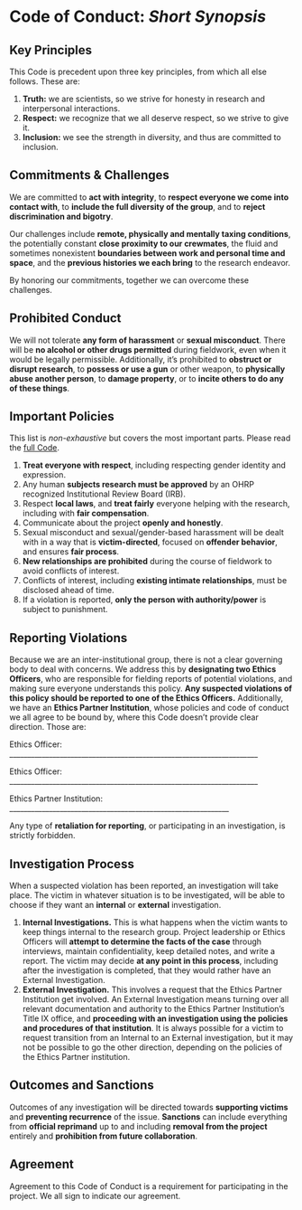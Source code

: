 # Code of Conduct: _Short Synopsis_

## Key Principles 

This Code is precedent upon three key principles, from which all else follows. These are:

1. **Truth:** we are scientists, so we strive for honesty in research and interpersonal interactions.  
2. **Respect:** we recognize that we all deserve respect, so we strive to give it.
3. **Inclusion:** we see the strength in diversity, and thus are committed to inclusion.

## Commitments & Challenges

We are committed to **act with integrity**, to **respect everyone we come into contact with**, to **include the full diversity of the group**, and to **reject discrimination and bigotry**. 

Our challenges include **remote, physically and mentally taxing conditions**, the potentially constant **close proximity to our crewmates**, the fluid and sometimes nonexistent **boundaries between work and personal time and space**, and the **previous histories we each bring** to the research endeavor. 

By honoring our commitments, together we can overcome these challenges. 


## Prohibited Conduct

We will not tolerate **any form of harassment** or **sexual misconduct**. There will be **no alcohol or other drugs permitted** during fieldwork, even when it would be legally permissible. Additionally, it’s prohibited to **obstruct or disrupt research**, to **possess or use a gun** or other weapon, to **physically abuse another person**, to **damage property**, or to **incite others to do any of these things**. 


## Important Policies

This list is _non-exhaustive_ but covers the most important parts. Please read the [full Code](Code-of-Conduct.md).

1. **Treat everyone with respect**, including respecting gender identity and expression.
2. Any human **subjects research must be approved** by an OHRP recognized Institutional Review Board (IRB). 
3. Respect **local laws**, and **treat fairly** everyone helping with the research, including with **fair compensation**. 
4. Communicate about the project **openly and honestly**. 
5. Sexual misconduct and sexual/gender-based harassment will be dealt with in a way that is **victim-directed**, focused on **offender behavior**, and ensures **fair process**. 
6. **New relationships are prohibited** during the course of fieldwork to avoid conflicts of interest. 
7. Conflicts of interest, including **existing intimate relationships**, must be disclosed ahead of time.
8. If a violation is reported, **only the person with authority/power** is subject to punishment.


## Reporting Violations 

Because we are an inter-institutional group, there is not a clear governing body to deal with concerns. We address this by **designating two Ethics Officers**, who are responsible for fielding reports of potential violations, and making sure everyone understands this policy. **Any suspected violations of this policy should be reported to one of the Ethics Officers.** Additionally, we have an **Ethics Partner Institution**, whose policies and code of conduct we all agree to be bound by, where this Code doesn’t provide clear direction. Those are: 


   Ethics Officer: _____________________________________________________________________
   
   Ethics Officer: _____________________________________________________________________
   
   Ethics Partner Institution: _____________________________________________________________

Any type of **retaliation for reporting**, or participating in an investigation, is strictly forbidden. 


## Investigation Process

When a suspected violation has been reported, an investigation will take place. The victim in whatever situation is to be investigated, will be able to choose if they want an **internal** or **external** investigation. 

1. **Internal Investigations.** This is what happens when the victim wants to keep things internal to the research group. Project leadership or Ethics Officers will **attempt to determine the facts of the case** through interviews, maintain confidentiality, keep detailed notes, and write a report. The victim may decide **at any point in this process**, including after the investigation is completed, that they would rather have an External Investigation.
2. **External Investigation.** This involves a request that the Ethics Partner Institution get involved. An External Investigation means turning over all relevant documentation and authority to the Ethics Partner Institution’s Title IX office, and **proceeding with an investigation using the policies and procedures of that institution**. It is always possible for a victim to request transition from an Internal to an External investigation, but it may not be possible to go the other direction, depending on the policies of the Ethics Partner institution. 


## Outcomes and Sanctions

Outcomes of any investigation will be directed towards **supporting victims** and **preventing recurrence** of the issue. **Sanctions** can include everything from **official reprimand** up to and including **removal from the project** entirely and **prohibition from future collaboration**. 


## Agreement

Agreement to this Code of Conduct is a requirement for participating in the project. We all sign to indicate our agreement. 
